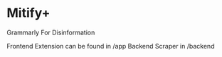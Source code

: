 # Mitify+

Grammarly For Disinformation

Frontend Extension can be found in /app
Backend Scraper in /backend